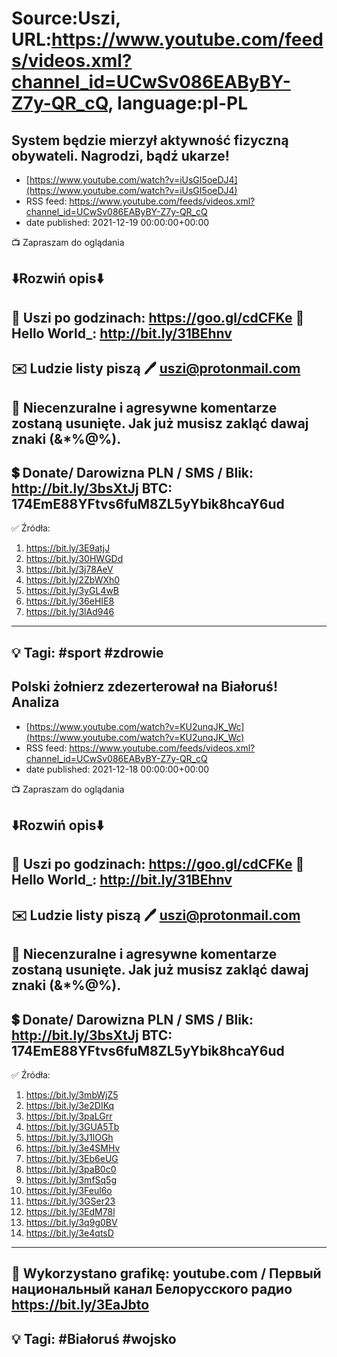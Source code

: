 # Source:Uszi, URL:https://www.youtube.com/feeds/videos.xml?channel_id=UCwSv086EAByBY-Z7y-QR_cQ, language:pl-PL

## System będzie mierzył aktywność fizyczną obywateli. Nagrodzi, bądź ukarze!
 - [https://www.youtube.com/watch?v=iUsGI5oeDJ4](https://www.youtube.com/watch?v=iUsGI5oeDJ4)
 - RSS feed: https://www.youtube.com/feeds/videos.xml?channel_id=UCwSv086EAByBY-Z7y-QR_cQ
 - date published: 2021-12-19 00:00:00+00:00

📺 Zapraszam do oglądania

⬇️Rozwiń opis⬇️
------------------------------------------------------------
👀 Uszi po godzinach: https://goo.gl/cdCFKe
👀 Hello World_: http://bit.ly/31BEhnv
------------------------------------------------------------
✉️ Ludzie listy piszą 
🖊️ uszi@protonmail.com
------------------------------------------------------------
👺 Niecenzuralne i agresywne komentarze zostaną usunięte.  Jak już musisz zakląć dawaj znaki (&*%@%).
------------------------------------------------------------
💲 Donate/ Darowizna
PLN / SMS / Blik: http://bit.ly/3bsXtJj
BTC: 174EmE88YFtvs6fuM8ZL5yYbik8hcaY6ud
-------------------------------------------------------------
✅ Źródła:
1. https://bit.ly/3E9atjJ
2. https://bit.ly/30HWGDd
3. https://bit.ly/3j78AeV
4. https://bit.ly/2ZbWXh0
5. https://bit.ly/3yGL4wB
6. https://bit.ly/36eHIE8
7. https://bit.ly/3lAd946
---------------------------------------------------------------
💡 Tagi: #sport #zdrowie
--------------------------------------------------------------

## Polski żołnierz zdezerterował na Białoruś! Analiza
 - [https://www.youtube.com/watch?v=KU2unqJK_Wc](https://www.youtube.com/watch?v=KU2unqJK_Wc)
 - RSS feed: https://www.youtube.com/feeds/videos.xml?channel_id=UCwSv086EAByBY-Z7y-QR_cQ
 - date published: 2021-12-18 00:00:00+00:00

📺 Zapraszam do oglądania

⬇️Rozwiń opis⬇️
------------------------------------------------------------
👀 Uszi po godzinach: https://goo.gl/cdCFKe
👀 Hello World_: http://bit.ly/31BEhnv
------------------------------------------------------------
✉️ Ludzie listy piszą 
🖊️ uszi@protonmail.com
------------------------------------------------------------
👺 Niecenzuralne i agresywne komentarze zostaną usunięte.  Jak już musisz zakląć dawaj znaki (&*%@%).
------------------------------------------------------------
💲 Donate/ Darowizna
PLN / SMS / Blik: http://bit.ly/3bsXtJj
BTC: 174EmE88YFtvs6fuM8ZL5yYbik8hcaY6ud
-------------------------------------------------------------
✅ Źródła:
1. https://bit.ly/3mbWjZ5
2. https://bit.ly/3e2DIKq
3. https://bit.ly/3paLGrr
4. https://bit.ly/3GUA5Tb
5. https://bit.ly/3J1lOGh
6. https://bit.ly/3e4SMHv
7. https://bit.ly/3Eb6eUG
8. https://bit.ly/3paB0c0
9. https://bit.ly/3mfSq5g
10. https://bit.ly/3Feul6o
11. https://bit.ly/3GSer23
12. https://bit.ly/3EdM78l
13. https://bit.ly/3q9g0BV
14. https://bit.ly/3e4qtsD
---------------------------------------------------------------
🎴 Wykorzystano grafikę: 
 youtube.com / Первый национальный канал Белорусского радио
https://bit.ly/3EaJbto
---------------------------------------------------------------
💡 Tagi: #Białoruś #wojsko
--------------------------------------------------------------

